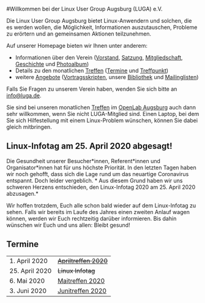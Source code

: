 #Willkommen bei der Linux User Group Augsburg (LUGA) e.V.

Die Linux User Group Augsburg bietet Linux-Anwendern und solchen, die es werden wollen, die Möglichkeit, Informationen auszutauschen, Probleme zu erörtern und an gemeinsamen Aktionen teilzunehmen.

Auf unserer Homepage bieten wir Ihnen unter anderem:

* Informationen über den Verein ([Vorstand](/Wir_ueber_uns/Kontakte/), 
[Satzung](/Wir_ueber_uns/Satzung/), [Mitgliedschaft](/Wir_ueber_uns/Mitgliedschaft/), 
[Geschichte](/Wir_ueber_uns/Geschichte/) und [Photoalbum](/Wir_ueber_uns/Album/))
* Details zu den monatlichen [Treffen](/Treffen/) ([Termine](/Treffen/Termine/) und 
[Treffpunkt](/Treffen/Treffpunkt/))
* weitere [Angebote](/Angebote/) ([Vortragsskripten](/Angebote/Vortraege/),
unsere [Bibliothek](/Angebote/Bibliothek/) und [Mailinglisten](/Angebote/Mailinglisten/))

Falls Sie Fragen zu unserem Verein haben, wenden Sie sich bitte an info@luga.de.

Sie sind bei unseren monatlichen [Treffen](/Treffen/) im [OpenLab Augsburg](https://openlab-augsburg.de) auch dann sehr willkommen, wenn Sie nicht LUGA-Mitglied sind.
Einen Laptop, bei dem Sie sich Hilfestellung mit einem Linux-Problem wünschen, können Sie dabei gleich mitbringen.

## Linux-Infotag am 25. April 2020 abgesagt!

Die Gesundheit unserer Besucher\*innen, Referent\*innen und Organisator\*innen hat für uns höchste Priorität. In den letzten Tagen haben wir noch gehofft, dass sich die Lage rund um das neuartige Coronavirus entspannt. Doch leider vergeblich. * Aus diesem Grund haben wir uns schweren Herzens entschieden, den Linux-Infotag 2020 am 25. April 2020 abzusagen.*

Wir hoffen trotzdem, Euch alle schon bald wieder auf dem Linux-Infotag zu sehen. Falls wir bereits im Laufe des Jahres einen zweiten Anlauf wagen können, werden wir Euch rechtzeitig darüber informieren. Bis dahin wünschen wir Euch und uns allen: Bleibt gesund!

## Termine

|||
|-|-|
|1. April 2020|<strike>[Apriltreffen 2020](/Treffen/Termine/04_2020/)<strike>|Wurde aufgrund der Corona-Pandemie abgesagt.
|25. April 2020|<strike>Linux Infotag</strike>|Wurde aufgrund der Corona-Pandemie abgesagt. 
|6. Mai 2020|[Maitreffen 2020](/Treffen/Termine/05_2020/)|
|3. Juni 2020|[Junitreffen 2020](/Treffen/Termine/06_2020/)|

